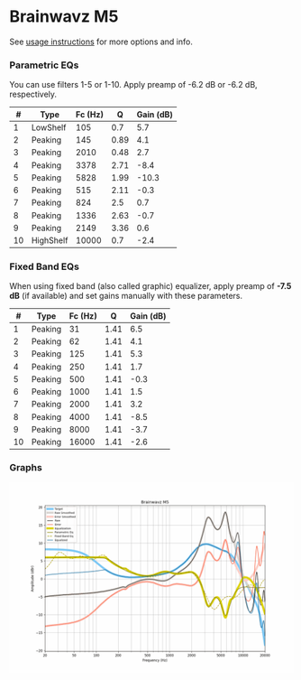 # Brainwavz M5
See [usage instructions](https://github.com/jaakkopasanen/AutoEq#usage) for more options and info.

### Parametric EQs
You can use filters 1-5 or 1-10. Apply preamp of -6.2 dB or -6.2 dB, respectively.

|   # | Type      |   Fc (Hz) |    Q |   Gain (dB) |
|-----|-----------|-----------|------|-------------|
|   1 | LowShelf  |       105 | 0.7  |         5.7 |
|   2 | Peaking   |       145 | 0.89 |         4.1 |
|   3 | Peaking   |      2010 | 0.48 |         2.7 |
|   4 | Peaking   |      3378 | 2.71 |        -8.4 |
|   5 | Peaking   |      5828 | 1.99 |       -10.3 |
|   6 | Peaking   |       515 | 2.11 |        -0.3 |
|   7 | Peaking   |       824 | 2.5  |         0.7 |
|   8 | Peaking   |      1336 | 2.63 |        -0.7 |
|   9 | Peaking   |      2149 | 3.36 |         0.6 |
|  10 | HighShelf |     10000 | 0.7  |        -2.4 |

### Fixed Band EQs
When using fixed band (also called graphic) equalizer, apply preamp of **-7.5 dB** (if available) and set gains manually with these parameters.

|   # | Type    |   Fc (Hz) |    Q |   Gain (dB) |
|-----|---------|-----------|------|-------------|
|   1 | Peaking |        31 | 1.41 |         6.5 |
|   2 | Peaking |        62 | 1.41 |         4.1 |
|   3 | Peaking |       125 | 1.41 |         5.3 |
|   4 | Peaking |       250 | 1.41 |         1.7 |
|   5 | Peaking |       500 | 1.41 |        -0.3 |
|   6 | Peaking |      1000 | 1.41 |         1.5 |
|   7 | Peaking |      2000 | 1.41 |         3.2 |
|   8 | Peaking |      4000 | 1.41 |        -8.5 |
|   9 | Peaking |      8000 | 1.41 |        -3.7 |
|  10 | Peaking |     16000 | 1.41 |        -2.6 |

### Graphs
![](./Brainwavz%20M5.png)

